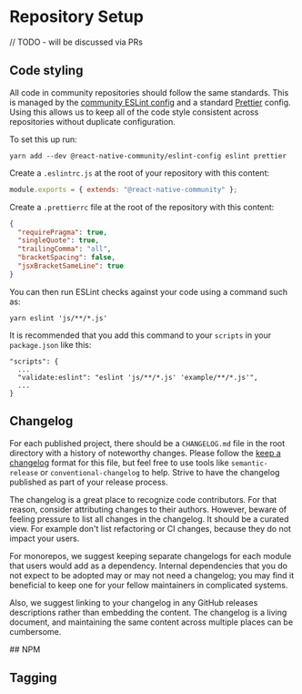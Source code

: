 # Repository Setup

// TODO - will be discussed via PRs

## Code styling

All code in community repositories should follow the same standards. This is managed by the [community ESLint config](https://www.npmjs.com/package/@react-native-community/eslint-config) and a standard [Prettier](https://prettier.io) config. Using this allows us to keep all of the code style consistent across repositories without duplicate configuration.

To set this up run:

`yarn add --dev @react-native-community/eslint-config eslint prettier`

Create a `.eslintrc.js` at the root of your repository with this content:

```javascript
module.exports = { extends: "@react-native-community" };
```

Create a `.prettierrc` file at the root of the repository with this content:

```json
{
  "requirePragma": true,
  "singleQuote": true,
  "trailingComma": "all",
  "bracketSpacing": false,
  "jsxBracketSameLine": true
}
```

You can then run ESLint checks against your code using a command such as:

`yarn eslint 'js/**/*.js'`

It is recommended that you add this command to your `scripts` in your `package.json` like this:

```
"scripts": {
  ...
  "validate:eslint": "eslint 'js/**/*.js' 'example/**/*.js'",
  ...
}
```

## Changelog

For each published project, there should be a `CHANGELOG.md` file in the root directory with a history of noteworthy changes. Please follow the [keep a changelog](https://keepachangelog.com/en/1.0.0/) format for this file, but feel free to use tools like `semantic-release` or `conventional-changelog` to help. Strive to have the changelog published as part of your release process.

The changelog is a great place to recognize code contributors. For that reason, consider attributing changes to their authors. However, beware of feeling pressure to list all changes in the changelog. It should be a curated view. For example don't list refactoring or CI changes, because they do not impact your users.

For monorepos, we suggest keeping separate changelogs for each module that users would add as a dependency. Internal dependencies that you do not expect to be adopted may or may not need a changelog; you may find it beneficial to keep one for your fellow maintainers in complicated systems.

Also, we suggest linking to your changelog in any GitHub releases descriptions rather than embedding the content. The changelog is a living document, and maintaining the same content across multiple places can be cumbersome.

## NPM

## Tagging
